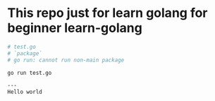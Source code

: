 # This repo just for learn golang for beginner learn-golang

```bash
# test.go 
# `package`
# go run: cannot run non-main package

go run test.go

---
Hello world
```